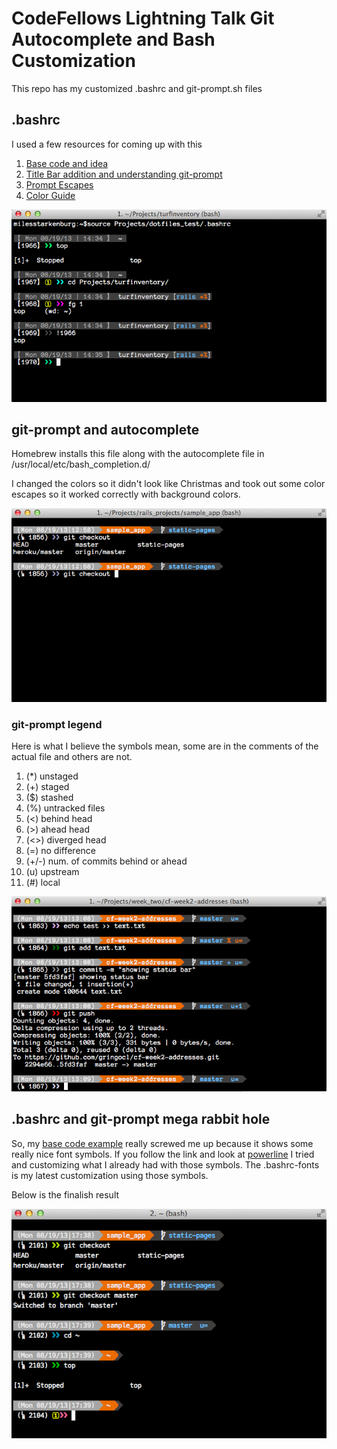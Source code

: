 # CodeFellows Lightning Talk Git Autocomplete and Bash Customization

This repo has my customized .bashrc and git-prompt.sh files

## .bashrc

I used a few resources for coming up with this

1. [Base code and idea](https://gist.github.com/ricardobeat/5980892)
2. [Title Bar addition and understanding git-prompt](http://ithaca.arpinum.org/2013/01/02/git-prompt.html)
3. [Prompt Escapes](http://blog.taylormcgann.com/tag/prompt-color/)
4. [Color Guide](http://misc.flogisoft.com/bash/tip_colors_and_formatting)

![First attempt at it](https://github.com/gringocl/photos/blob/master/2.png?raw=true)

## git-prompt and autocomplete

Homebrew installs this file along with the autocomplete file in /usr/local/etc/bash_completion.d/

I changed the colors so it didn't look like Christmas and took out some color escapes so it worked correctly with background colors.

![Autocomplete Picture](https://github.com/gringocl/photos/blob/master/3.png?raw=true)

### git-prompt legend

Here is what I believe the symbols mean, some are in the comments of the actual file and others are not.

1. (*)   unstaged
2. (+)   staged
3. ($)   stashed
4. (%)   untracked files
5. (<)   behind head
6. (>)   ahead head
7. (<>)  diverged head
8. (=)   no difference
9. (+/-) num. of commits behind or ahead
10. (u)   upstream
11. (#)   local

![Git and the prompt](https://github.com/gringocl/photos/blob/master/1.png?raw=true)

## .bashrc and git-prompt mega rabbit hole

So, my [base code example](https://gist.github.com/ricardobeat/5980892) really screwed me up because it shows some really nice font symbols. If you follow the link and look at [powerline](https://github.com/Lokaltog/powerline) I tried and customizing what I already had with those symbols.  The .bashrc-fonts is my latest customization using those symbols.

Below is the finalish result

![finalish](https://github.com/gringocl/photos/blob/master/4.png?raw=true)





